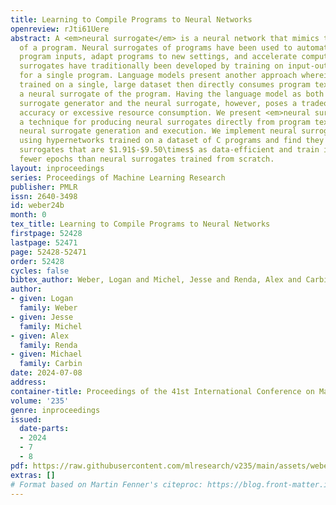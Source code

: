 ```yaml
---
title: Learning to Compile Programs to Neural Networks
openreview: rJti61Uere
abstract: A <em>neural surrogate</em> is a neural network that mimics the behavior
  of a program. Neural surrogates of programs have been used to automatically tune
  program inputs, adapt programs to new settings, and accelerate computations. Neural
  surrogates have traditionally been developed by training on input-output examples
  for a single program. Language models present another approach wherein a model is
  trained on a single, large dataset then directly consumes program text, to act as
  a neural surrogate of the program. Having the language model as both the neural
  surrogate generator and the neural surrogate, however, poses a tradeoff of limited
  accuracy or excessive resource consumption. We present <em>neural surrogate compilation</em>,
  a technique for producing neural surrogates directly from program text without coupling
  neural surrogate generation and execution. We implement neural surrogate compilers
  using hypernetworks trained on a dataset of C programs and find they produce neural
  surrogates that are $1.91$-$9.50\times$ as data-efficient and train in $4.31$-$7.28\times$
  fewer epochs than neural surrogates trained from scratch.
layout: inproceedings
series: Proceedings of Machine Learning Research
publisher: PMLR
issn: 2640-3498
id: weber24b
month: 0
tex_title: Learning to Compile Programs to Neural Networks
firstpage: 52428
lastpage: 52471
page: 52428-52471
order: 52428
cycles: false
bibtex_author: Weber, Logan and Michel, Jesse and Renda, Alex and Carbin, Michael
author:
- given: Logan
  family: Weber
- given: Jesse
  family: Michel
- given: Alex
  family: Renda
- given: Michael
  family: Carbin
date: 2024-07-08
address:
container-title: Proceedings of the 41st International Conference on Machine Learning
volume: '235'
genre: inproceedings
issued:
  date-parts:
  - 2024
  - 7
  - 8
pdf: https://raw.githubusercontent.com/mlresearch/v235/main/assets/weber24b/weber24b.pdf
extras: []
# Format based on Martin Fenner's citeproc: https://blog.front-matter.io/posts/citeproc-yaml-for-bibliographies/
---
```

